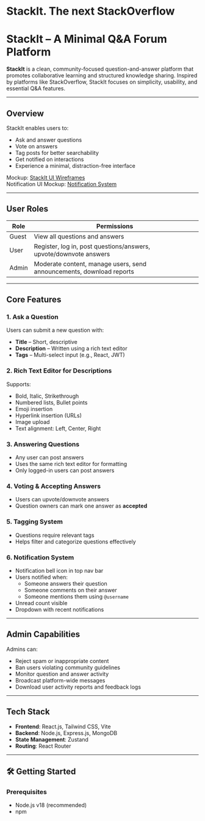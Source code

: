 # StackIt. The next StackOverflow
# StackIt – A Minimal Q&A Forum Platform

**StackIt** is a clean, community-focused question-and-answer platform that promotes collaborative learning and structured knowledge sharing. Inspired by platforms like StackOverflow, StackIt focuses on simplicity, usability, and essential Q&A features.

---

##  Overview

StackIt enables users to:
- Ask and answer questions
- Vote on answers
- Tag posts for better searchability
- Get notified on interactions
- Experience a minimal, distraction-free interface

 Mockup: [StackIt UI Wireframes](https://link.excalidraw.com/l/65VNwvy7c4X/8bM86GXnnUN)  
 Notification UI Mockup: [Notification System](https://link.excalidraw.com/l/65VNwvy7c4X/9mhEahV0MQg)

---

##  User Roles

| Role   | Permissions                                                                 |
|--------|------------------------------------------------------------------------------|
| Guest  | View all questions and answers                                              |
| User   | Register, log in, post questions/answers, upvote/downvote answers          |
| Admin  | Moderate content, manage users, send announcements, download reports        |

---

##  Core Features

###  1. Ask a Question
Users can submit a new question with:
- **Title** – Short, descriptive
- **Description** – Written using a rich text editor
- **Tags** – Multi-select input (e.g., React, JWT)

###  2. Rich Text Editor for Descriptions
Supports:
- Bold, Italic, Strikethrough
- Numbered lists, Bullet points
- Emoji insertion
- Hyperlink insertion (URLs)
- Image upload
- Text alignment: Left, Center, Right

###  3. Answering Questions
- Any user can post answers
- Uses the same rich text editor for formatting
- Only logged-in users can post answers

###  4. Voting & Accepting Answers
- Users can upvote/downvote answers
- Question owners can mark one answer as **accepted**

###  5. Tagging System
- Questions require relevant tags
- Helps filter and categorize questions effectively

###  6. Notification System
- Notification bell icon in top nav bar
- Users notified when:
  - Someone answers their question
  - Someone comments on their answer
  - Someone mentions them using `@username`
- Unread count visible
- Dropdown with recent notifications

---

## Admin Capabilities

Admins can:
- Reject spam or inappropriate content
- Ban users violating community guidelines
- Monitor question and answer activity
- Broadcast platform-wide messages
- Download user activity reports and feedback logs

---

## Tech Stack

- **Frontend**: React.js, Tailwind CSS, Vite
- **Backend**: Node.js, Express.js, MongoDB
- **State Management**: Zustand
- **Routing**: React Router


---

## 🛠 Getting Started

### Prerequisites
- Node.js v18 (recommended)
- npm


